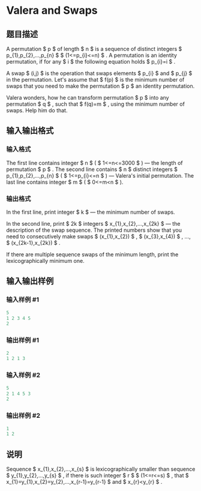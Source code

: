 # Valera and Swaps

## 题目描述

A permutation $ p $ of length $ n $ is a sequence of distinct integers $ p_{1},p_{2},...,p_{n} $ $ (1<=p_{i}<=n) $ . A permutation is an identity permutation, if for any $ i $ the following equation holds $ p_{i}=i $ .

A swap $ (i,j) $ is the operation that swaps elements $ p_{i} $ and $ p_{j} $ in the permutation. Let's assume that $ f(p) $ is the minimum number of swaps that you need to make the permutation $ p $ an identity permutation.

Valera wonders, how he can transform permutation $ p $ into any permutation $ q $ , such that $ f(q)=m $ , using the minimum number of swaps. Help him do that.

## 输入输出格式

### 输入格式

The first line contains integer $ n $ ( $ 1<=n<=3000 $ ) — the length of permutation $ p $ . The second line contains $ n $ distinct integers $ p_{1},p_{2},...,p_{n} $ ( $ 1<=p_{i}<=n $ ) — Valera's initial permutation. The last line contains integer $ m $ ( $ 0<=m&lt;n $ ).

### 输出格式

In the first line, print integer $ k $ — the minimum number of swaps.

In the second line, print $ 2k $ integers $ x_{1},x_{2},...,x_{2k} $ — the description of the swap sequence. The printed numbers show that you need to consecutively make swaps $ (x_{1},x_{2}) $ , $ (x_{3},x_{4}) $ , ..., $ (x_{2k-1},x_{2k}) $ .

If there are multiple sequence swaps of the minimum length, print the lexicographically minimum one.

## 输入输出样例

### 输入样例 #1

```cpp
5
1 2 3 4 5
2

```
### 输出样例 #1

```cpp
2
1 2 1 3 
```


### 输入样例 #2

```cpp
5
2 1 4 5 3
2

```
### 输出样例 #2

```cpp
1
1 2 
```


## 说明

Sequence $ x_{1},x_{2},...,x_{s} $ is lexicographically smaller than sequence $ y_{1},y_{2},...,y_{s} $ , if there is such integer $ r $ $ (1<=r<=s) $ , that $ x_{1}=y_{1},x_{2}=y_{2},...,x_{r-1}=y_{r-1} $ and $ x_{r}&lt;y_{r} $ .

